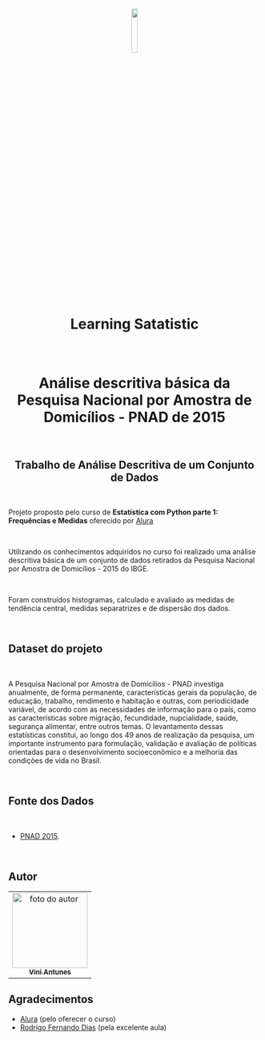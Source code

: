<h1 align="center">
  <img src="https://www.alura.com.br/assets/api/cursos/estatistica-distribuicoes-e-medidas.svg" float="center" width=15%/>
  <p align="center"><strong align="center">Learning Satatistic</strong></p>
</h1>

<br>

<h1 align="center"> Análise descritiva básica da Pesquisa Nacional por Amostra de Domicílios - PNAD de 2015 </h1>

<br>

<h2 align="center"> Trabalho de Análise Descritiva de um Conjunto de Dados </h2>

<br>

<p>Projeto proposto pelo curso de <strong>Estatística com Python parte 1: Frequências e Medidas</strong> oferecido por <a href="https://www.alura.com.br/">Alura</a></p>

<br>

Utilizando os conhecimentos adquiridos no curso foi realizado uma análise descritiva básica de um conjunto de dados retirados da Pesquisa Nacional por Amostra de Domicílios - 2015 do IBGE.

<br>

Foram construídos histogramas, calculado e avaliado as medidas de tendência central, medidas separatrizes e de dispersão dos dados.

<br>

<h2> Dataset do projeto </h2>

<br>

A Pesquisa Nacional por Amostra de Domicílios - PNAD investiga anualmente, de forma permanente, características gerais da população, de educação, trabalho, rendimento e habitação e outras, com periodicidade variável, de acordo com as necessidades de informação para o país, como as características sobre migração, fecundidade, nupcialidade, saúde, segurança alimentar, entre outros temas. O levantamento dessas estatísticas constitui, ao longo dos 49 anos de realização da pesquisa, um importante instrumento para formulação, validação e avaliação de políticas orientadas para o desenvolvimento socioeconômico e a melhoria das condições de vida no Brasil.

<br>

<h2> Fonte dos Dados </h2>

<br>

<ul>
    <li><a href="https://ww2.ibge.gov.br/home/estatistica/populacao/trabalhoerendimento/pnad2015/microdados.shtm">PNAD 2015</a>.</li>
</ul>

<br>

<h2> Autor </h2>
<table>
  <tr>
    <td align="center"><a href="https://www.linkedin.com/in/vini-antunes/"><img src="https://avatars0.githubusercontent.com/u/57882903?s=460&u=caee8cc76060b036952e169feba0449f2d43519e&v=4" width="150px;" alt="foto do autor"/><br /><sub><b>Vini Antunes</b></sub></a><br /></td>
  <tr>
</table>

<h2> Agradecimentos </h2>
<ul>
  <li><a href="https://www.alura.com.br/">Alura</a> (pelo oferecer o curso)</li>
  <li><a href="https://www.linkedin.com/in/rodrigo-fernando-dias-118181120/">Rodrigo Fernando Dias</a> (pela excelente aula)</li>
</ul>
